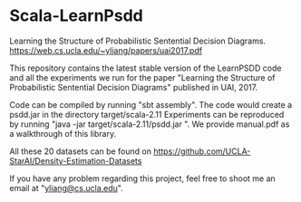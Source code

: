 # Scala-LearnPsdd
Learning the Structure of Probabilistic Sentential Decision Diagrams. https://web.cs.ucla.edu/~yliang/papers/uai2017.pdf

This repository contains the latest stable version of the LearnPSDD code and all the experiments we run for the paper "Learning the Structure of Probabilistic Sentential Decision Diagrams" published in UAI, 2017.

Code can be compiled by running "sbt assembly". The code would create a psdd.jar in the directory target/scala-2.11 Experiments can be reproduced by running "java -jar target/scala-2.11/psdd.jar ". 
We provide manual.pdf as a walkthrough of this library. 

All these 20 datasets can be found on https://github.com/UCLA-StarAI/Density-Estimation-Datasets

If you have any problem regarding this project, feel free to shoot me an email at "yliang@cs.ucla.edu".
